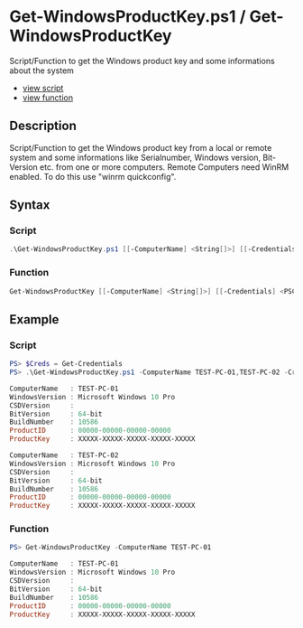 # Get-WindowsProductKey.ps1 / Get-WindowsProductKey

Script/Function to get the Windows product key and some informations about the system

* [view script](https://github.com/BornToBeRoot/PowerShell/blob/master/Scripts/Get-WindowsProductKey.ps1)
* [view function](https://github.com/BornToBeRoot/PowerShell/blob/master/Module/LazyAdmin/Get-WindowsProductKey.ps1)

## Description

Script/Function to  get the Windows product key from a local or remote system and some informations like Serialnumber, Windows version, Bit-Version etc. from one or more computers. Remote Computers need WinRM enabled. To do this use "winrm quickconfig".

## Syntax 

### Script

```powershell
.\Get-WindowsProductKey.ps1 [[-ComputerName] <String[]>] [[-Credentials] <PSCredential>] [<CommonParameters>]
```

### Function

```powershell
Get-WindowsProductKey [[-ComputerName] <String[]>] [[-Credentials] <PSCredential>] [<CommonParameters>]
```

## Example

### Script

```powershell
PS> $Creds = Get-Credentials
PS> .\Get-WindowsProductKey.ps1 -ComputerName TEST-PC-01,TEST-PC-02 -Credentials $Creds

ComputerName   : TEST-PC-01
WindowsVersion : Microsoft Windows 10 Pro
CSDVersion     :
BitVersion     : 64-bit
BuildNumber    : 10586
ProductID      : 00000-00000-00000-00000
ProductKey     : XXXXX-XXXXX-XXXXX-XXXXX-XXXXX

ComputerName   : TEST-PC-02
WindowsVersion : Microsoft Windows 10 Pro
CSDVersion     :
BitVersion     : 64-bit
BuildNumber    : 10586
ProductID      : 00000-00000-00000-00000
ProductKey     : XXXXX-XXXXX-XXXXX-XXXXX-XXXXX
```

### Function

```powershell
PS> Get-WindowsProductKey -ComputerName TEST-PC-01

ComputerName   : TEST-PC-01
WindowsVersion : Microsoft Windows 10 Pro
CSDVersion     :
BitVersion     : 64-bit
BuildNumber    : 10586
ProductID      : 00000-00000-00000-00000
ProductKey     : XXXXX-XXXXX-XXXXX-XXXXX-XXXXX
```